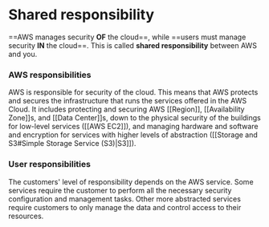 # Shared responsibility

==AWS manages security **OF** the cloud==, while ==users must manage security **IN** the cloud==. This is called **shared responsibility** between AWS and you. 

### AWS responsibilities 

AWS is responsible for security of the cloud. This means that AWS protects and secures the infrastructure that runs the services offered in the AWS Cloud. It includes protecting and securing AWS [[Region]], [[Availability Zone]]s, and [[Data Center]]s, down to the physical security of the buildings for low-level services ([[AWS EC2]]), and managing hardware and software and encryption for services with higher levels of abstraction ([[Storage and S3#Simple Storage Service (S3)|S3]]).

### User responsibilities

The customers' level of responsibility depends on the AWS service. Some services require the customer to perform all the necessary security configuration and management tasks. Other more abstracted services require customers to only manage the data and control access to their resources.